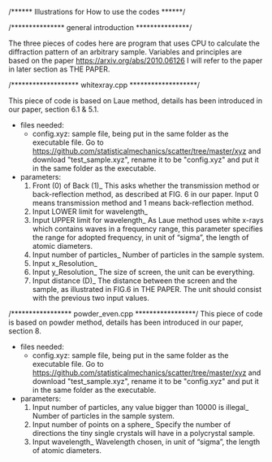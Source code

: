 /****** Illustrations for How to use the codes ******/

/*************** general introduction ***************/

The three pieces of codes here are program that uses 
CPU to calculate the diffraction pattern of an arbitrary 
sample. Variables and principles are based on the paper
https://arxiv.org/abs/2010.06126
I will refer to the paper in later section as THE PAPER.

/******************* whitexray.cpp *******************/

This piece of code is based on Laue method, details 
has been introduced in our paper, section 6.1 & 5.1.

- files needed:
	- config.xyz: sample file, being put in the same
	folder as the executable file. Go to 
	https://github.com/statisticalmechanics/scatter/tree/master/xyz
	and download "test_sample.xyz", rename it to be
	"config.xyz" and put it in the same folder as the
	executable.
- parameters:
	1. Front (0) of Back (1)_
	This asks whether the transmission method or 
	back-reflection method, as described at FIG. 6 
	in our paper. Input 0 means transmission method 
	and 1 means back-reflection method.
	2. Input LOWER limit for wavelength_
	3. Input UPPER limit for wavelength_
	As Laue method uses white x-rays which contains 
	waves in a frequency range, this parameter specifies
	the range for adopted frequency, in unit of “sigma”, 
	the length of atomic diameters.
	4. Input number of particles_
	Number of particles in the sample system. 
	5. Input x_Resolution_
	6. Input y_Resolution_
	The size of screen, the unit can be everything.
	7. Input distance (D)_
	The distance between the screen and the sample,
	as illustrated in FIG.6 in THE PAPER.
	The unit should consist with the previous two input
	values.

/***************** powder_even.cpp *****************/
This piece of code is based on powder method, details 
has been introduced in our paper, section 8.

- files needed:
	- config.xyz: sample file, being put in the same
	folder as the executable file. Go to 
	https://github.com/statisticalmechanics/scatter/tree/master/xyz
	and download "test_sample.xyz", rename it to be
	"config.xyz" and put it in the same folder as the
	executable.
- parameters:
	1. Input number of particles, any value bigger than
	10000 is illegal_
	Number of particles in the sample system. 
	2. Input number of points on a sphere_
	Specify the number of directions the tiny single 
	crystals will have in a polycrystal sample.
	3. Input wavelength_
	Wavelength chosen, in unit of “sigma”, the length 
	of atomic diameters.
